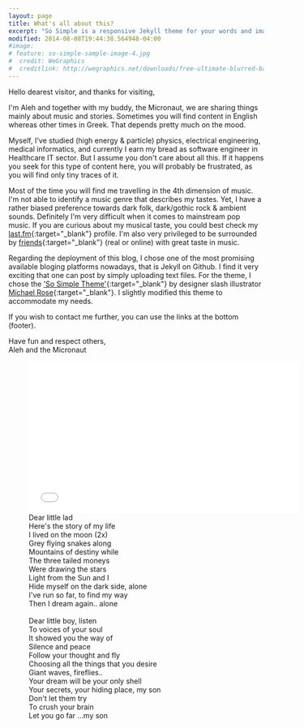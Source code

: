 ```yaml
---
layout: page
title: What's all about this?
excerpt: "So Simple is a responsive Jekyll theme for your words and images."
modified: 2014-08-08T19:44:38.564948-04:00
#image:
# feature: so-simple-sample-image-4.jpg
#  credit: WeGraphics
#  creditlink: http://wegraphics.net/downloads/free-ultimate-blurred-background-pack/
---
```


Hello dearest visitor, and thanks for visiting,

I'm Aleh and together with my buddy, the Micronaut, we are sharing things mainly about music and stories. Sometimes you will find content in English whereas other times in Greek. That depends pretty much on the mood.

Myself, I've studied (high energy & particle) physics, electrical engineering, medical informatics, and currently I earn my bread as software engineer in Healthcare IT sector. But I assume you don't care about all this. If it happens you seek for this type of content here, you will probably be frustrated, as you will find only tiny traces of it.

Most of the time you will find me travelling in the 4th dimension of music. I'm not able to identify a music genre that describes my tastes. Yet, I have a rather biased preference towards dark folk, dark/gothic rock & ambient sounds. Definitely I'm very difficult when it comes to mainstream pop music. If you are curious about my musical taste, you could best check my [last.fm](http://www.last.fm/user/AL3x4ndros){:target="_blank"} profile. I'm also very privileged to be surrounded by [friends](/links){:target="_blank"} (real or online) with great taste in music. 

Regarding the deployment of this blog, I chose one of the most promising available bloging platforms nowadays, that is Jekyll on Github. I find it very exciting that one can post by simply uploading text files. For the theme, I chose the ['So Simple Theme'](http://mademistakes.com/so-simple/){:target="_blank"} by designer slash illustrator [Michael Rose](http://mademistakes.com){:target="_blank"}. I slightly modified this theme to accommodate my needs.


If you wish to contact me further, you can use the links at the bottom (footer).

Have fun and respect others,<br/>
Aleh and the Micronaut

<figure>
    <iframe width="530" height="300" src="//www.youtube.com/embed/xTysF1E4Ft0" frameborder="0" allowfullscreen>&nbsp;</iframe>	
    <figcaption>Dear little lad<br/>
Here's the story of my life<br/> 
I lived on the moon (2x)<br/>
Grey flying snakes along<br/>
Mountains of destiny while<br/>
The three tailed moneys<br/>
Were drawing the stars<br/>
Light from the Sun and I<br/>
Hide myself on the dark side, alone<br/>
I've run so far, to find my way<br/>
Then I dream again.. alone<br/>
<br/>
Dear little boy, listen<br/>
To voices of your soul<br/>
It showed you the way of<br/>
Silence and peace<br/>
Follow your thought and fly<br/>
Choosing all the things that you desire<br/>
Giant waves, fireflies..<br/>
Your dream will be your only shell<br/>
Your secrets, your hiding place, my son<br/>
Don't let them try<br/>
To crush your brain<br/>
Let you go far ...my son</figcaption>
</figure>